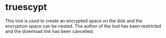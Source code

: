 # truescypt

This tool is used to create an encrypted space on the disk and the encryption space can be nested. The author of the tool has been restricted and the download link has been cancelled.
